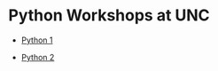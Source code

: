 Python Workshops at UNC
====

* [Python 1](https://unc-libraries-data.github.io/Python/Python1/Python_1_S18.html)

* [Python 2](https://unc-libraries-data.github.io/Python/Python2/Python_2_S18.html)
